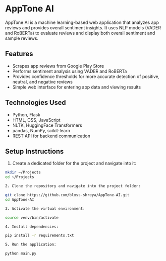 # AppTone AI

AppTone AI is a machine learning-based web application that analyzes app reviews and provides overall sentiment insights. It uses NLP models (VADER and RoBERTa) to evaluate reviews and display both overall sentiment and sample reviews.

## Features
- Scrapes app reviews from Google Play Store
- Performs sentiment analysis using VADER and RoBERTa
- Provides confidence thresholds for more accurate detection of positive, neutral, and negative reviews
- Simple web interface for entering app data and viewing results

## Technologies Used
- Python, Flask
- HTML, CSS, JavaScript
- NLTK, HuggingFace Transformers
- pandas, NumPy, scikit-learn
- REST API for backend communication

## Setup Instructions

1. Create a dedicated folder for the project and navigate into it:

```bash
mkdir ~/Projects
cd ~/Projects

2. Clone the repository and navigate into the project folder:

git clone https://github.com/blxss-shreya/AppTone-AI.git
cd AppTone-AI

3. Activate the virtual environment:

source venv/bin/activate

4. Install dependencies:

pip install -r requirements.txt

5. Run the application:

python main.py

